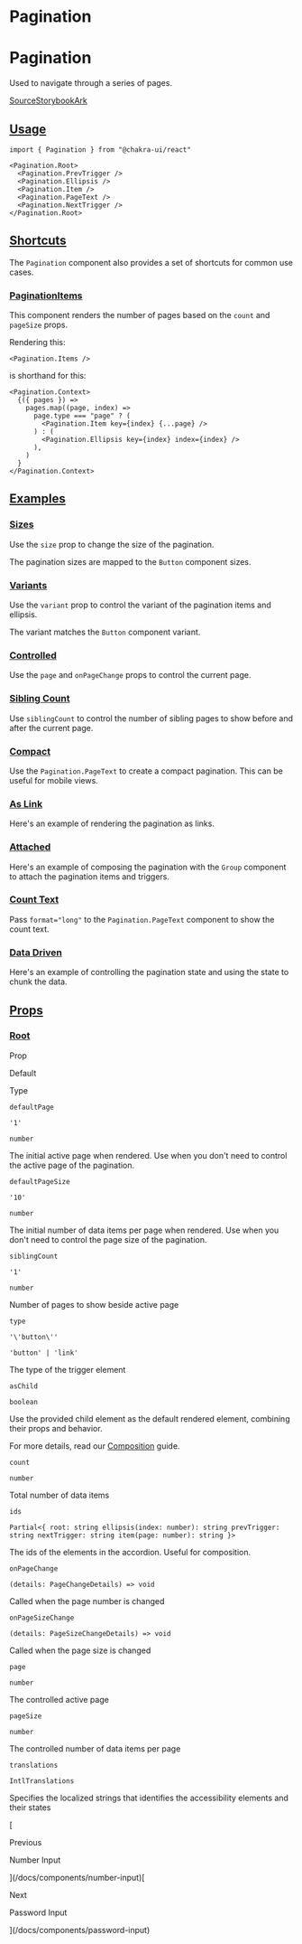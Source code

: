 # Pagination

Pagination
==========

Used to navigate through a series of pages.

[Source](https://github.com/chakra-ui/chakra-ui/tree/main/packages/react/src/components/pagination)[Storybook](https://storybook.chakra-ui.com/?path=/story/components-pagination--basic)[Ark](https://ark-ui.com/react/docs/components/pagination)

[Usage](#usage)
---------------

```
import { Pagination } from "@chakra-ui/react"
```

```
<Pagination.Root>
  <Pagination.PrevTrigger />
  <Pagination.Ellipsis />
  <Pagination.Item />
  <Pagination.PageText />
  <Pagination.NextTrigger />
</Pagination.Root>
```

[Shortcuts](#shortcuts)
-----------------------

The `Pagination` component also provides a set of shortcuts for common use cases.

### [PaginationItems](#paginationitems)

This component renders the number of pages based on the `count` and `pageSize` props.

Rendering this:

```
<Pagination.Items />
```

is shorthand for this:

```
<Pagination.Context>
  {({ pages }) =>
    pages.map((page, index) =>
      page.type === "page" ? (
        <Pagination.Item key={index} {...page} />
      ) : (
        <Pagination.Ellipsis key={index} index={index} />
      ),
    )
  }
</Pagination.Context>
```

[Examples](#examples)
---------------------

### [Sizes](#sizes)

Use the `size` prop to change the size of the pagination.

The pagination sizes are mapped to the `Button` component sizes.

### [Variants](#variants)

Use the `variant` prop to control the variant of the pagination items and ellipsis.

The variant matches the `Button` component variant.

### [Controlled](#controlled)

Use the `page` and `onPageChange` props to control the current page.

### [Sibling Count](#sibling-count)

Use `siblingCount` to control the number of sibling pages to show before and after the current page.

### [Compact](#compact)

Use the `Pagination.PageText` to create a compact pagination. This can be useful for mobile views.

### [As Link](#as-link)

Here's an example of rendering the pagination as links.

### [Attached](#attached)

Here's an example of composing the pagination with the `Group` component to attach the pagination items and triggers.

### [Count Text](#count-text)

Pass `format="long"` to the `Pagination.PageText` component to show the count text.

### [Data Driven](#data-driven)

Here's an example of controlling the pagination state and using the state to chunk the data.

[Props](#props)
---------------

### [Root](#root)

Prop

Default

Type

`defaultPage`

`'1'`

`number`

The initial active page when rendered. Use when you don't need to control the active page of the pagination.

`defaultPageSize`

`'10'`

`number`

The initial number of data items per page when rendered. Use when you don't need to control the page size of the pagination.

`siblingCount`

`'1'`

`number`

Number of pages to show beside active page

`type`

`'\'button\''`

`'button' | 'link'`

The type of the trigger element

`asChild`

`boolean`

Use the provided child element as the default rendered element, combining their props and behavior.

For more details, read our [Composition](/docs/components/concepts/composition) guide.

`count`

`number`

Total number of data items

`ids`

`Partial<{ root: string ellipsis(index: number): string prevTrigger: string nextTrigger: string item(page: number): string }>`

The ids of the elements in the accordion. Useful for composition.

`onPageChange`

`(details: PageChangeDetails) => void`

Called when the page number is changed

`onPageSizeChange`

`(details: PageSizeChangeDetails) => void`

Called when the page size is changed

`page`

`number`

The controlled active page

`pageSize`

`number`

The controlled number of data items per page

`translations`

`IntlTranslations`

Specifies the localized strings that identifies the accessibility elements and their states

[

Previous

Number Input



](/docs/components/number-input)[

Next

Password Input



](/docs/components/password-input)